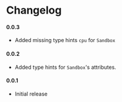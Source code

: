 # Changelog


#### 0.0.3

* Added missing type hints `cpu` for `Sandbox`


#### 0.0.2

* Added type hints for `Sandbox`'s attributes.


#### 0.0.1

* Initial release